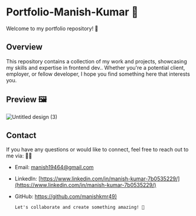 # Portfolio-Manish-Kumar 🚀

Welcome to my portfolio repository! 🎨

## Overview

This repository contains a collection of my work and projects, showcasing my skills and expertise in frontend dev.. Whether you're a potential client, employer, or fellow developer, I hope you find something here that interests you.

## Preview 🖼️

![Untitled design (3)](https://github.com/manishkmr49/Portfolio---Manish-Kumar/assets/110106315/f8ad60bf-8421-44aa-8d54-406af39e8244)



## Contact

If you have any questions or would like to connect, feel free to reach out to me via: 🕵️‍♂️

- Email: [manish19464@gmail.com](manish19464@gmail.com)
- LinkedIn: [https://www.linkedin.com/in/manish-kumar-7b0535229/](https://www.linkedin.com/in/manish-kumar-7b0535229/)
- GitHub: [https://github.com/manishkmr49)](https://github.com/manishkmr49)

      Let's collaborate and create something amazing! 🌟
